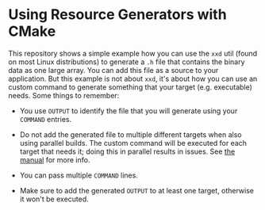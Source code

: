# Using Resource Generators with CMake

This repository shows a simple example how you can use the `xxd` 
util (found on most Linux distributions) to generate a `.h` file
that contains the binary data as one large array. You can add this
file as a source to your application. But this example is not about
`xxd`, it's about how you can use an custom command to generate
something that your target (e.g. executable) needs. Some things to
remember:

- You use `OUTPUT` to identify the file that you will generate
  using your `COMMAND` entries.

- Do not add the generated file to multiple different targets when 
  also using parallel builds. The custom command will be executed
  for each target that needs it; doing this in parallel results in
  issues. See [the manual][manual] for more info.
  
- You can pass multiple `COMMAND` lines.

- Make sure to add the generated `OUTPUT` to at least one target,
  otherwise it won't be executed.


[manual]: https://cmake.org/cmake/help/latest/command/add_custom_command.html
